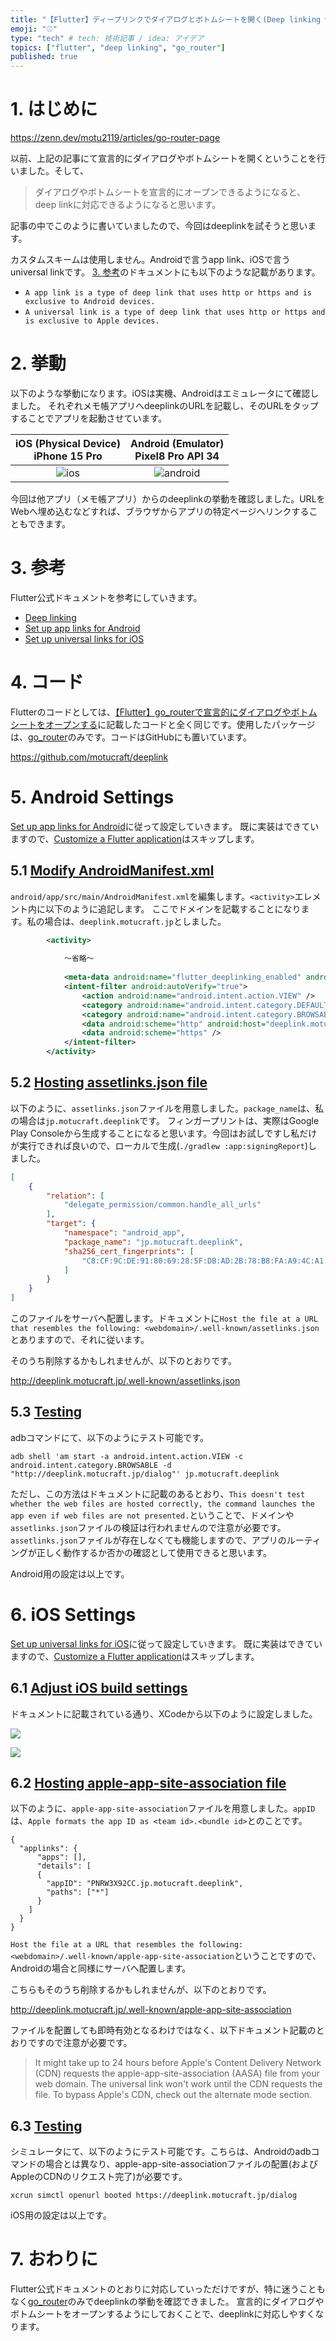 ```yaml
---
title: "【Flutter】ディープリンクでダイアログとボトムシートを開く(Deep linking with go_router)"
emoji: "⚾"
type: "tech" # tech: 技術記事 / idea: アイデア
topics: ["flutter", "deep linking", "go_router"]
published: true
---
```


# 1. はじめに

https://zenn.dev/motu2119/articles/go-router-page

以前、上記の記事にて宣言的にダイアログやボトムシートを開くということを行いました。そして、

> ダイアログやボトムシートを宣言的にオープンできるようになると、deep linkに対応できるようになると思います。

記事の中でこのように書いていましたので、今回はdeeplinkを試そうと思います。

カスタムスキームは使用しません。Androidで言うapp link、iOSで言うuniversal linkです。
[3. 参考](#3-参考)のドキュメントにも以下のような記載があります。
- `A app link is a type of deep link that uses http or https and is exclusive to Android devices.`
- `A universal link is a type of deep link that uses http or https and is exclusive to Apple devices.`

# 2. 挙動

以下のような挙動になります。iOSは実機、Androidはエミュレータにて確認しました。
それぞれメモ帳アプリへdeeplinkのURLを記載し、そのURLをタップすることでアプリを起動させています。

|                              iOS (Physical Device)<br/>iPhone 15 Pro                               |                                Android (Emulator)<br/>Pixel8 Pro API 34                                |
|:--------------------------------------------------------------------------------------------------:|:------------------------------------------------------------------------------------------------------:|
| ![ios](https://github.com/motucraft/deeplink/assets/35750184/eeaa0803-7e90-4008-a5b8-c1e24f7a4d61) | ![android](https://github.com/motucraft/deeplink/assets/35750184/00b5d889-c97a-4019-97a8-8aaf318f603a) |

今回は他アプリ（メモ帳アプリ）からのdeeplinkの挙動を確認しました。URLをWebへ埋め込むなどすれば、ブラウザからアプリの特定ページへリンクすることもできます。

# 3. 参考

Flutter公式ドキュメントを参考にしていきます。

- [Deep linking](https://docs.flutter.dev/ui/navigation/deep-linking)
- [Set up app links for Android](https://docs.flutter.dev/cookbook/navigation/set-up-app-links)
- [Set up universal links for iOS](https://docs.flutter.dev/cookbook/navigation/set-up-universal-links)

# 4. コード

Flutterのコードとしては、[【Flutter】go_routerで宣言的にダイアログやボトムシートをオープンする](https://zenn.dev/motu2119/articles/go-router-page)に記載したコードと全く同じです。使用したパッケージは、[go_router](https://pub.dev/packages/go_router)のみです。コードはGitHubにも置いています。

https://github.com/motucraft/deeplink

# 5. Android Settings

[Set up app links for Android](https://docs.flutter.dev/cookbook/navigation/set-up-app-links)に従って設定していきます。
既に実装はできていますので、[Customize a Flutter application](https://docs.flutter.dev/cookbook/navigation/set-up-app-links#1-customize-a-flutter-application)はスキップします。

## 5.1 [Modify AndroidManifest.xml](https://docs.flutter.dev/cookbook/navigation/set-up-app-links#2-modify-androidmanifest-xml)

`android/app/src/main/AndroidManifest.xml`を編集します。`<activity>`エレメント内に以下のように追記します。
ここでドメインを記載することになります。私の場合は、`deeplink.motucraft.jp`としました。

```xml
        <activity>
    
            〜省略〜
    
            <meta-data android:name="flutter_deeplinking_enabled" android:value="true" />
            <intent-filter android:autoVerify="true">
                <action android:name="android.intent.action.VIEW" />
                <category android:name="android.intent.category.DEFAULT" />
                <category android:name="android.intent.category.BROWSABLE" />
                <data android:scheme="http" android:host="deeplink.motucraft.jp" />
                <data android:scheme="https" />
            </intent-filter>
        </activity>
```

## 5.2 [Hosting assetlinks.json file](https://docs.flutter.dev/cookbook/navigation/set-up-app-links#3-hosting-assetlinks-json-file)

以下のように、`assetlinks.json`ファイルを用意しました。`package_name`は、私の場合は`jp.motucraft.deeplink`です。
フィンガープリントは、実際はGoogle Play Consoleから生成することになると思います。今回はお試しですし私だけが実行できれば良いので、ローカルで生成(`./gradlew :app:signingReport`)しました。

```json
[
    {
        "relation": [
            "delegate_permission/common.handle_all_urls"
        ],
        "target": {
            "namespace": "android_app",
            "package_name": "jp.motucraft.deeplink",
            "sha256_cert_fingerprints": [
                "C8:CF:9C:DE:91:80:69:28:5F:DB:AD:2B:78:B8:FA:A9:4C:A1:92:E4:3E:5A:F2:5D:01:61:E1:F3:C5:C0:8E:76"
            ]
        }
    }
]
```

このファイルをサーバへ配置します。ドキュメントに`Host the file at a URL that resembles the following: <webdomain>/.well-known/assetlinks.json`とありますので、それに従います。

そのうち削除するかもしれませんが、以下のとおりです。

http://deeplink.motucraft.jp/.well-known/assetlinks.json

## 5.3 [Testing](https://docs.flutter.dev/cookbook/navigation/set-up-app-links#testing)

adbコマンドにて、以下のようにテスト可能です。

```shell
adb shell 'am start -a android.intent.action.VIEW -c android.intent.category.BROWSABLE -d "http://deeplink.motucraft.jp/dialog"' jp.motucraft.deeplink
```

ただし、この方法はドキュメントに記載のあるとおり、`This doesn't test whether the web files are hosted correctly, the command launches the app even if web files are not presented.`ということで、ドメインや`assetlinks.json`ファイルの検証は行われませんので注意が必要です。
`assetlinks.json`ファイルが存在しなくても機能しますので、アプリのルーティングが正しく動作するか否かの確認として使用できると思います。

Android用の設定は以上です。

# 6. iOS Settings

[Set up universal links for iOS](https://docs.flutter.dev/cookbook/navigation/set-up-universal-links)に従って設定していきます。
既に実装はできていますので、[Customize a Flutter application](https://docs.flutter.dev/cookbook/navigation/set-up-app-links#1-customize-a-flutter-application)はスキップします。

## 6.1 [Adjust iOS build settings](https://docs.flutter.dev/cookbook/navigation/set-up-universal-links#2-adjust-ios-build-settings)

ドキュメントに記載されている通り、XCodeから以下のように設定しました。

![](https://storage.googleapis.com/zenn-user-upload/3186f5cc7ed9-20240502.png)

![](https://storage.googleapis.com/zenn-user-upload/a4a78e4e398f-20240502.png)

## 6.2 [Hosting apple-app-site-association file](https://docs.flutter.dev/cookbook/navigation/set-up-universal-links#3-hosting-apple-app-site-association-file)

以下のように、`apple-app-site-association`ファイルを用意しました。`appID`は、`Apple formats the app ID as <team id>.<bundle id>`とのことです。

```shell
{
  "applinks": {
      "apps": [],
      "details": [
      {
        "appID": "PNRW3X92CC.jp.motucraft.deeplink",
        "paths": ["*"]
      }
    ]
  }
}
```

`Host the file at a URL that resembles the following: <webdomain>/.well-known/apple-app-site-association`ということですので、Androidの場合と同様にサーバへ配置します。

こちらもそのうち削除するかもしれませんが、以下のとおりです。

http://deeplink.motucraft.jp/.well-known/apple-app-site-association

ファイルを配置しても即時有効となるわけではなく、以下ドキュメント記載のとおりですので注意が必要です。
> It might take up to 24 hours before Apple's Content Delivery Network (CDN) requests the apple-app-site-association (AASA) file from your web domain. The universal link won't work until the CDN requests the file. To bypass Apple's CDN, check out the alternate mode section.


## 6.3 [Testing](https://docs.flutter.dev/cookbook/navigation/set-up-universal-links#testing)

シミュレータにて、以下のようにテスト可能です。こちらは、Androidのadbコマンドの場合とは異なり、apple-app-site-associationファイルの配置(およびAppleのCDNのリクエスト完了)が必要です。

```shell
xcrun simctl openurl booted https://deeplink.motucraft.jp/dialog
```

iOS用の設定は以上です。

# 7. おわりに

Flutter公式ドキュメントのとおりに対応していっただけですが、特に迷うこともなく[go_router](https://pub.dev/packages/go_router)のみでdeeplinkの挙動を確認できました。
宣言的にダイアログやボトムシートをオープンするようにしておくことで、deeplinkに対応しやすくなります。

